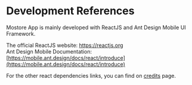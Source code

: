 # Development References

Mostore App is mainly developed with ReactJS and Ant Design Mobile UI Framework. 

The official ReactJS website: https://reactjs.org  
Ant Design Mobile Documentation: [https://mobile.ant.design/docs/react/introduce](https://mobile.ant.design/docs/react/introduce)

For the other react dependencies links, you can find on [credits](https://mostore.mofect.io/credits) page.

